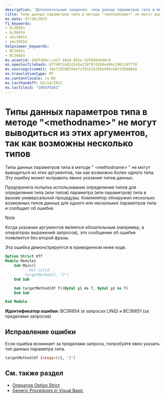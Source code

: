 ```yaml
---
description: 'Дополнительные сведения: типы данных параметров типа в методе " <methodname> " не могут выводиться из этих аргументов, так как возможно более одного типа'
title: Типы данных параметров типа в методе "<methodname>" не могут выводиться из этих аргументов, так как возможны несколько типов
ms.date: 07/20/2015
f1_keywords:
- bc36651
- bc36654
- vbc36651
- vbc36654
helpviewer_keywords:
- BC36651
- BC36654
ms.assetid: d4bf408c-ca1f-44ad-855a-3df898de60c6
ms.openlocfilehash: 6ff4972a82d143a21879fd28da406c296119f770
ms.sourcegitcommit: 10e719780594efc781b15295e499c66f316068b8
ms.translationtype: MT
ms.contentlocale: ru-RU
ms.lasthandoff: 02/14/2021
ms.locfileid: "100479261"
---
```

# <a name="data-types-of-the-type-parameters-in-method-methodname-cannot-be-inferred-from-these-arguments-because-more-than-one-type-is-possible"></a>Типы данных параметров типа в методе "\<methodname>" не могут выводиться из этих аргументов, так как возможны несколько типов

Типы данных параметров типа в методе " \<methodname> " не могут выводиться из этих аргументов, так как возможно более одного типа. Эту ошибку может исправить явное указание типов данных.

Предпринята попытка использования определения типов для определения типа (или типов) параметра (или параметров) типа в вызове универсальной процедуры. Компилятор обнаружил несколько возможных типов данных для одного или нескольких параметров типа и сообщает об ошибке.

> [!NOTE]
> Когда указание аргументов является обязательным (например, в операторах выражений запросов), это сообщение об ошибке появляется без второй фразы.

Эта ошибка демонстрируется в приведенном ниже коде.

```vb
Option Strict Off
Module Module1
    Sub Main()
        '' Not valid.
        'targetMethod(1, "2")
    End Sub

    Sub targetMethod(Of T)(ByVal p1 As T, ByVal p2 As T)
    End Sub

End Module
```

**Идентификатор ошибки:** BC36654 (в запросах LINQ) и BC36651 (за пределами запросов)

## <a name="to-correct-this-error"></a>Исправление ошибки

Если ошибка возникает за пределами запроса, попробуйте явно указать тип данных параметра типа.

```vb
targetMethod(Of Integer)(1, "2")
```

## <a name="see-also"></a>См. также раздел

- [Оператор Option Strict](../language-reference/statements/option-strict-statement.md)
- [Generic Procedures in Visual Basic](../programming-guide/language-features/data-types/generic-procedures.md)
